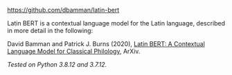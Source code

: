 https://github.com/dbamman/latin-bert

Latin BERT is a contextual language model for the Latin language, described in more detail in the following:

David Bamman and Patrick J. Burns (2020), [Latin BERT: A Contextual Language Model for Classical Philology](https://arxiv.org/abs/2009.10053), ArXiv.

_Tested on Python 3.8.12 and 3.7.12._